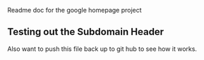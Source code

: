 Readme doc for the google homepage project

## Testing out the Subdomain Header

Also want to push this file back up to git hub to see how it works.